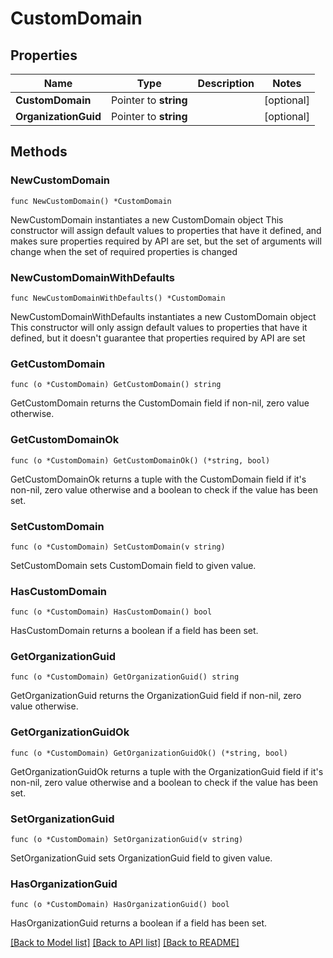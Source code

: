 # CustomDomain

## Properties

Name | Type | Description | Notes
------------ | ------------- | ------------- | -------------
**CustomDomain** | Pointer to **string** |  | [optional] 
**OrganizationGuid** | Pointer to **string** |  | [optional] 

## Methods

### NewCustomDomain

`func NewCustomDomain() *CustomDomain`

NewCustomDomain instantiates a new CustomDomain object
This constructor will assign default values to properties that have it defined,
and makes sure properties required by API are set, but the set of arguments
will change when the set of required properties is changed

### NewCustomDomainWithDefaults

`func NewCustomDomainWithDefaults() *CustomDomain`

NewCustomDomainWithDefaults instantiates a new CustomDomain object
This constructor will only assign default values to properties that have it defined,
but it doesn't guarantee that properties required by API are set

### GetCustomDomain

`func (o *CustomDomain) GetCustomDomain() string`

GetCustomDomain returns the CustomDomain field if non-nil, zero value otherwise.

### GetCustomDomainOk

`func (o *CustomDomain) GetCustomDomainOk() (*string, bool)`

GetCustomDomainOk returns a tuple with the CustomDomain field if it's non-nil, zero value otherwise
and a boolean to check if the value has been set.

### SetCustomDomain

`func (o *CustomDomain) SetCustomDomain(v string)`

SetCustomDomain sets CustomDomain field to given value.

### HasCustomDomain

`func (o *CustomDomain) HasCustomDomain() bool`

HasCustomDomain returns a boolean if a field has been set.

### GetOrganizationGuid

`func (o *CustomDomain) GetOrganizationGuid() string`

GetOrganizationGuid returns the OrganizationGuid field if non-nil, zero value otherwise.

### GetOrganizationGuidOk

`func (o *CustomDomain) GetOrganizationGuidOk() (*string, bool)`

GetOrganizationGuidOk returns a tuple with the OrganizationGuid field if it's non-nil, zero value otherwise
and a boolean to check if the value has been set.

### SetOrganizationGuid

`func (o *CustomDomain) SetOrganizationGuid(v string)`

SetOrganizationGuid sets OrganizationGuid field to given value.

### HasOrganizationGuid

`func (o *CustomDomain) HasOrganizationGuid() bool`

HasOrganizationGuid returns a boolean if a field has been set.


[[Back to Model list]](../README.md#documentation-for-models) [[Back to API list]](../README.md#documentation-for-api-endpoints) [[Back to README]](../README.md)



